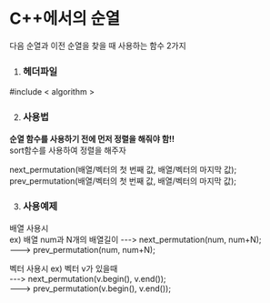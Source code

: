 C++에서의 순열  
===========
다음 순열과 이전 순열을 찾을 때 사용하는 함수 2가지  

1. ### 헤더파일  
#include < algorithm >  

2. ### 사용법
**순열 함수를 사용하기 전에 먼저 정렬을 해줘야 함!!**  
sort함수를 사용하여 정렬을 해주자  

next_permutation(배열/벡터의 첫 번째 값, 배열/벡터의 마지막 값);  
prev_permutation(배열/벡터의 첫 번째 값, 배열/벡터의 마지막 값);  

3. ### 사용예제  
배열 사용시  
ex) 배열 num과 N개의 배열길이
---> next_permutation(num, num+N);  
---> prev_permutation(num, num+N);  

벡터 사용시
ex) 벡터 v가 있을때  
---> next_permutation(v.begin(), v.end());   
---> prev_permutation(v.begin(), v.end());   
